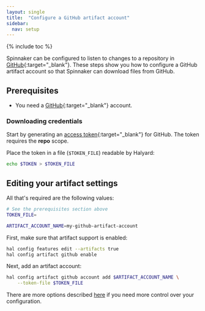 ```yaml
---
layout: single
title:  "Configure a GitHub artifact account"
sidebar:
  nav: setup
---
```


{% include toc %}

Spinnaker can be configured to listen to changes to a repository in
[GitHub](https://github.com){:target="\_blank"}.
These steps show you how to configure a GitHub artifact account so that
Spinnaker can download files from GitHub.

## Prerequisites

* You need a [GitHub](https://github.com){:target="\_blank"} account.

### Downloading credentials

Start by generating an [access token](https://github.com/settings/tokens){:target="\_blank"}
for GitHub. The token requires the __repo__ scope.

Place the token in a file (`$TOKEN_FILE`) readable by Halyard:

```bash
echo $TOKEN > $TOKEN_FILE
```

## Editing your artifact settings

All that's required are the following values:

```bash
# See the prerequisites section above
TOKEN_FILE=

ARTIFACT_ACCOUNT_NAME=my-github-artifact-account
```

First, make sure that artifact support is enabled:

```bash
hal config features edit --artifacts true
hal config artifact github enable
```

Next, add an artifact account:

```bash
hal config artifact github account add $ARTIFACT_ACCOUNT_NAME \
    --token-file $TOKEN_FILE
```

There are more options described
[here](/reference/halyard/commands#hal-config-artifact-github-account-edit)
if you need more control over your configuration.
